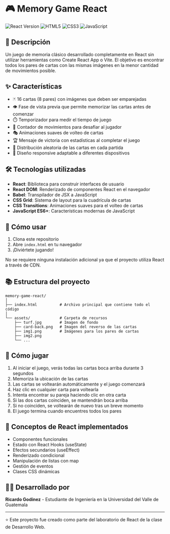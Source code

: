 # 🎮 Memory Game React

![React Version](https://img.shields.io/badge/React-18.0.0-61DAFB?style=for-the-badge&logo=react&logoColor=white)
![HTML5](https://img.shields.io/badge/HTML5-E34F26?style=for-the-badge&logo=html5&logoColor=white)
![CSS3](https://img.shields.io/badge/CSS3-1572B6?style=for-the-badge&logo=css3&logoColor=white)
![JavaScript](https://img.shields.io/badge/JavaScript-F7DF1E?style=for-the-badge&logo=javascript&logoColor=black)

## 📝 Descripción

Un juego de memoria clásico desarrollado completamente en React sin utilizar herramientas como Create React App o Vite. El objetivo es encontrar todos los pares de cartas con las mismas imágenes en la menor cantidad de movimientos posible.

## ✨ Características

- 🃏 16 cartas (8 pares) con imágenes que deben ser emparejadas
- 👁️ Fase de vista previa que permite memorizar las cartas antes de comenzar
- ⏱️ Temporizador para medir el tiempo de juego
- 🔢 Contador de movimientos para desafiar al jugador
- 🎭 Animaciones suaves de volteo de cartas
- 🏆 Mensaje de victoria con estadísticas al completar el juego
- 🔀 Distribución aleatoria de las cartas en cada partida
- 📱 Diseño responsive adaptable a diferentes dispositivos

## 🛠️ Tecnologías utilizadas

- **React**: Biblioteca para construir interfaces de usuario
- **React DOM**: Renderizado de componentes React en el navegador
- **Babel**: Transpilador de JSX a JavaScript
- **CSS Grid**: Sistema de layout para la cuadrícula de cartas
- **CSS Transitions**: Animaciones suaves para el volteo de cartas
- **JavaScript ES6+**: Características modernas de JavaScript

## 🚀 Cómo usar

1. Clona este repositorio
2. Abre `index.html` en tu navegador
3. ¡Diviértete jugando!

No se requiere ninguna instalación adicional ya que el proyecto utiliza React a través de CDN.

## 📚 Estructura del proyecto

```
memory-game-react/
│
├── index.html          # Archivo principal que contiene todo el código
│
└── assets/             # Carpeta de recursos
    ├── turf.jpg        # Imagen de fondo
    ├── card-back.png   # Imagen del reverso de las cartas
    ├── img1.png        # Imágenes para los pares de cartas
    ├── img2.png
    └── ...
```

## 🎲 Cómo jugar

1. Al iniciar el juego, verás todas las cartas boca arriba durante 3 segundos
2. Memoriza la ubicación de las cartas
3. Las cartas se voltearán automáticamente y el juego comenzará
4. Haz clic en cualquier carta para voltearla
5. Intenta encontrar su pareja haciendo clic en otra carta
6. Si las dos cartas coinciden, se mantendrán boca arriba
7. Si no coinciden, se voltearán de nuevo tras un breve momento
8. El juego termina cuando encuentres todos los pares

## 🧠 Conceptos de React implementados

- Componentes funcionales
- Estado con React Hooks (useState)
- Efectos secundarios (useEffect)
- Renderizado condicional
- Manipulación de listas con map
- Gestión de eventos
- Clases CSS dinámicas


## 👨‍💻 Desarrollado por

**Ricardo Godínez** - Estudiante de Ingeniería en la Universidad del Valle de Guatemala

---

⭐ Este proyecto fue creado como parte del laboratorio de React de la clase de Desarrollo Web.
